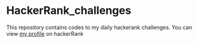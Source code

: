# HackerRank_challenges
This repository contains codes to my daily hackerank challenges.
You can view [my profile](https://www.hackerrank.com/atiegardelali) on hackerRank
